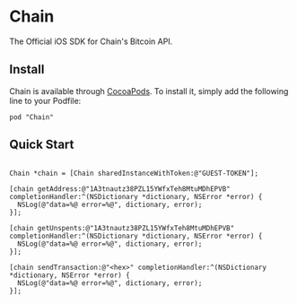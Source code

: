 # Chain

The Official iOS SDK for Chain's Bitcoin API.

## Install

Chain is available through [CocoaPods](http://cocoapods.org). To install
it, simply add the following line to your Podfile:

```
pod "Chain"
```

## Quick Start

```objc

Chain *chain = [Chain sharedInstanceWithToken:@"GUEST-TOKEN"];

[chain getAddress:@"1A3tnautz38PZL15YWfxTeh8MtuMDhEPVB" completionHandler:^(NSDictionary *dictionary, NSError *error) {
  NSLog(@"data=%@ error=%@", dictionary, error);
}];

[chain getUnspents:@"1A3tnautz38PZL15YWfxTeh8MtuMDhEPVB" completionHandler:^(NSDictionary *dictionary, NSError *error) {
  NSLog(@"data=%@ error=%@", dictionary, error);
}];

[chain sendTransaction:@"<hex>" completionHandler:^(NSDictionary *dictionary, NSError *error) {
  NSLog(@"data=%@ error=%@", dictionary, error);
}];

```

